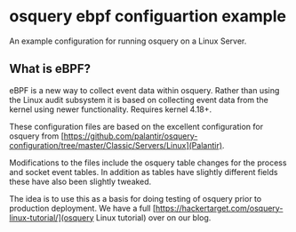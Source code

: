 # osquery ebpf configuartion example

An example configuration for running osquery on a Linux Server. 

## What is eBPF?

eBPF is a new way to collect event data within osquery. Rather than using the Linux audit subsystem it is based on collecting event data from the kernel using newer functionality. Requires kernel 4.18+.

These configuration files are based on the excellent configuration for osquery from [https://github.com/palantir/osquery-configuration/tree/master/Classic/Servers/Linux](Palantir).

Modifications to the files include the osquery table changes for the process and socket event tables. In addition as tables have slightly different fields these have also been slightly tweaked. 

The idea is to use this as a basis for doing testing of osquery prior to production deployment. We have a full [https://hackertarget.com/osquery-linux-tutorial/](osquery Linux tutorial) over on our blog.




